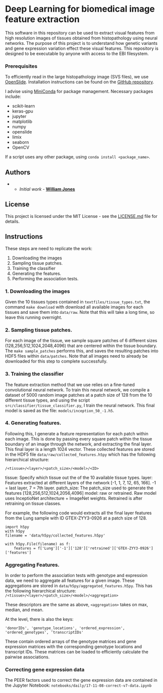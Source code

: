 # Deep Learning for biomedical image feature extraction

This software in this repository can be used to extract visual features from high resolution images of tissues obtained from histopathology using neural networks. The purpose of this project is to understand how genetic variants and gene expression variation effect these visual features. This repository is designed to be executable by anyone with access to the EBI filesystem.

### Prerequisites

To efficiently read in the large histopathology image (SVS files), we use [OpenSlide](http://openslide.org/). Installation instructions can be found on the [GitHub repository](https://github.com/openslide/openslide).

I advise using [MiniConda](https://conda.io/docs/glossary.html#miniconda-glossary) for package management. Necessary packages include:
- scikit-learn
- keras-gpu
- jupyter
- matplotlib
- numpy
- openslide
- limix
- seaborn
- OpenCV

If a script uses any other package, using `conda install <package_name>`.


## Authors

* - *Initial work* - [**William Jones**](https://github.com/willgdjones)


## License

This project is licensed under the MIT License - see the [LICENSE.md](LICENSE.md) file for details.

## Instructions
These steps are need to replicate the work:
1. Downloading the images
2. Sampling tissue patches.
3. Training the classifier
4. Generating the features.
5. Performing the association tests.

### 1. Downloading the images
Given the 10 tissues types contained in `textfiles/tissue_types.txt`, the command `make download` with download all available images for each tissues and save them into `data/raw`. Note that this will take a long time, so leave this running overnight.

### 2. Sampling tissue patches.
For each image of the tissue, we sample square patches of 6 different sizes (128,256,512,1024,2048,4096) that are centered within the tissue boundary. The `make sample_patches` performs this, and saves the resulting patches into HDF5 files within `data/patches`. Note that all images need to already be downloaded for this step to complete successfully.

### 3. Training the classifier
The feature extraction method that we use relies on a fine-tuned convolutional neural network. To train this neural network, we compile a dataset of 5000 random image patches at a patch size of 128 from the 10 different tissue types, and using the script `src/classifier/tissue_classifier.py`, I train the neural network. This final model is saved as the file: `models/inception_50_-1.h5`.

### 4. Generating features.
Following this, I generate a feature representation for each patch within each image. This is done by passing every square patch within the tissue boundary of an image through the network, and extracting the final layer. This final layer is a length 1024 vector. These collected features are stored in the HDF5 file `data/raw/collected_features.h5py` which has the following hierarchical structure:

`/<tissue>/<layer>/<patch_size>/<model>/<ID>`

tissue: Specify which tissue out the of the 10 available tissue types.
layer: Features extracted at different layers of the network [-1, 1, 7, 12, 65, 166]. -1 = last layer, 7 = 7th layer.
patch_size: The patch_size used to generate the features [128,256,512,1024,2056,4096]
model: raw or retrained. Raw model uses InceptioNet architecture + ImageNet weights. Retrained is after retraining on tissue classes.

For example, the following code would extracts all the final layer features from the Lung sample with ID GTEX-ZYY3-0926 at a patch size of 128.
```
import h5py
with h5py
filename = 'data/h5py/collected_features.h5py'

with h5py.File(filename) as f:
    features = f['Lung']['-1']['128']['retrained']['GTEX-ZYY3-0926']['features']
```

### Aggregating Features.
In order to perform the association tests with genotype and expression data, we need to aggregate all features for a given image. These aggregations are stored in `data/h5py/aggregated_features.h5py`. This has the following hierarchical structure:
`/<tissue>/<layer>/<patch_size>/<model>/<aggregation>`

These descriptors are the same as above, `<aggregation>` takes on max, median, and mean.

At the <layer> level, there is also the keys:

`'donorIDs', 'genotype_locations', 'ordered_expression', 'ordered_genotypes', 'transcriptIDs'`

These contain ordered arrays of the genotype matrices and gene expression matrices with the corresponding genotype locations and transcript IDs. These matrices can be loaded to efficiently calculate the pairwise associations.

### Correcting gene expression data

The PEER factors used to correct the gene expression data are contained in the Jupyter Notebook: `notebooks/daily/17-11-08-correct-v7-data.ipynb`
